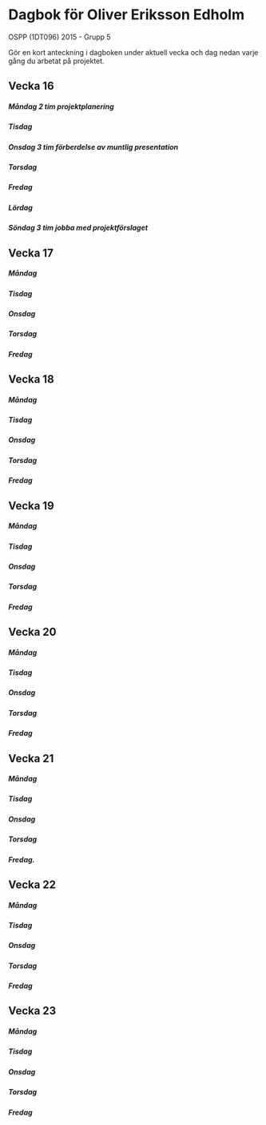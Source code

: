 # Dagbok för Oliver Eriksson Edholm

OSPP (1DT096) 2015 - Grupp 5



Gör en kort anteckning i dagboken under aktuell vecka och dag nedan
varje gång du arbetat på projektet.

## Vecka 16

##### Måndag 2 tim projektplanering

##### Tisdag 

##### Onsdag 3 tim förberdelse av muntlig presentation

##### Torsdag

##### Fredag

##### Lördag

##### Söndag 3 tim jobba med projektförslaget

## Vecka 17

##### Måndag

##### Tisdag

##### Onsdag

##### Torsdag

##### Fredag

## Vecka 18

##### Måndag

##### Tisdag

##### Onsdag

##### Torsdag

##### Fredag

## Vecka 19

##### Måndag

##### Tisdag

##### Onsdag

##### Torsdag

##### Fredag

## Vecka 20

##### Måndag

##### Tisdag

##### Onsdag

##### Torsdag

##### Fredag

## Vecka 21

##### Måndag

##### Tisdag

##### Onsdag

##### Torsdag

##### Fredag.

## Vecka 22

##### Måndag

##### Tisdag

##### Onsdag

##### Torsdag

##### Fredag

## Vecka 23

##### Måndag

##### Tisdag

##### Onsdag

##### Torsdag

##### Fredag
